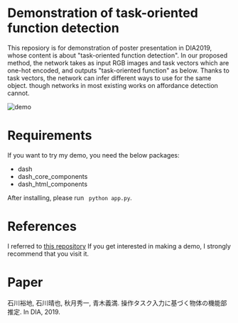 # Demonstration of task-oriented function detection

This reposiory is for demonstration of poster presentation in DIA2019, whose content is about "task-oriented function detection".
In our proposed method, the network takes as input RGB images and task vectors which are one-hot encoded, 
and outputs "task-oriented function" as below.
Thanks to task vectors, the network can infer different ways to use for the same object.
though networks in most existing works on affordance detection cannot.

![demo](demo.gif)

# Requirements

If you want to try my demo, you need the below packages:
* dash
* dash_core_components
* dash_html_components

After installing, please run ` python app.py`.

# References
I referred to [this repository](https://github.com/dychi/dash-action-segmentation-demo)
If you get interested in making a demo, I strongly recommend that you visit it. 

# Paper
石川裕地, 石川晴也, 秋月秀一, 青木義満. 操作タスク入力に基づく物体の機能部推定. In DIA, 2019. 